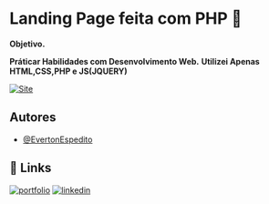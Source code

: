 # Landing Page feita com PHP 🐘

**Objetivo.**

**Práticar Habilidades com Desenvolvimento Web.**
**Utilizei Apenas HTML,CSS,PHP e JS(JQUERY)**

[![Site](https://img.shields.io/badge/site-000?style=for-the-badge&logo=ko-fi&logoColor=red)](https://anticyclonic-diver.000webhostapp.com/)

## Autores

- [@EvertonEspedito](https://www.instagram.com/evertonespedito_/)




## 🔗 Links
[![portfolio](https://img.shields.io/badge/my_portfolio-000?style=for-the-badge&logo=ko-fi&logoColor=white)](https://evertonespdev.netlify.app/)
[![linkedin](https://img.shields.io/badge/linkedin-0A66C2?style=for-the-badge&logo=linkedin&logoColor=white)](https://www.linkedin.com/in/everton-santos-3062071a3/)
